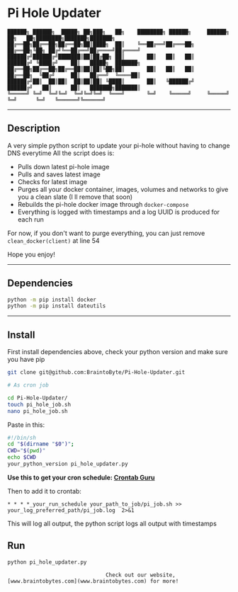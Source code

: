 # Pi Hole Updater

```
██████╗ ██████╗  █████╗ ██╗███╗   ██╗    ████████╗ ██████╗     ██████╗ ██╗   ██╗████████╗███████╗███████╗  
██╔══██╗██╔══██╗██╔══██╗██║████╗  ██║    ╚══██╔══╝██╔═══██╗    ██╔══██╗╚██╗ ██╔╝╚══██╔══╝██╔════╝██╔════╝  
██████╔╝██████╔╝███████║██║██╔██╗ ██║       ██║   ██║   ██║    ██████╔╝ ╚████╔╝    ██║   █████╗  ███████╗  
██╔══██╗██╔══██╗██╔══██║██║██║╚██╗██║       ██║   ██║   ██║    ██╔══██╗  ╚██╔╝     ██║   ██╔══╝  ╚════██║  
██████╔╝██║  ██║██║  ██║██║██║ ╚████║       ██║   ╚██████╔╝    ██████╔╝   ██║      ██║   ███████╗███████║  
╚═════╝ ╚═╝  ╚═╝╚═╝  ╚═╝╚═╝╚═╝  ╚═══╝       ╚═╝    ╚═════╝     ╚═════╝    ╚═╝      ╚═╝   ╚══════╝╚══════╝  
```

-----

## Description

A very simple python script to update your pi-hole without having to change DNS everytime
All the script does is:

- Pulls down latest pi-hole image
- Pulls and saves latest image
- Checks for latest image
- Purges all your docker container, images, volumes and networks to give you a clean slate (I ll remove that soon)
- Rebuilds the pi-hole docker image through ```docker-compose```
- Everything is logged with timestamps and a log UUID is produced for each run

For now, if you don't want to purge everything, you can just remove ```clean_docker(client)``` at line 54


Hope you enjoy!

-----
## Dependencies

```bash
python -m pip install docker
python -m pip install dateutils
```
-----
## Install

First install dependencies above, check your python version and make sure you have pip

```bash
git clone git@github.com:BraintoByte/Pi-Hole-Updater.git

# As cron job

cd Pi-Hole-Updater/
touch pi_hole_job.sh
nano pi_hole_job.sh
```

Paste in this:

```bash
#!/bin/sh
cd "$(dirname "$0")";
CWD="$(pwd)"
echo $CWD
your_python_version pi_hole_updater.py
```

**Use this to get your cron schedule: [Crontab Guru](https://crontab.guru/)**

Then to add it to crontab:

```
* * * *_your_run_schedule your_path_to_job/pi_job.sh >> your_log_preferred_path/pi_job.log  2>&1
```

This will log all output, the python script logs all output with timestamps

## Run

```bash
python pi_hole_updater.py
```




                                   Check out our website, [www.braintobytes.com](www.braintobytes.com) for more!
